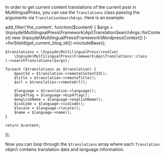 In order to get current content translations of the current post in MultilingualPress, you can use the `Translations` class passing the arguments via `TranslationSearchArgs`. Here is an example:

add_filter('the_content', function($content) {
    $args =
        \Inpsyde\MultilingualPress\Framework\Api\TranslationSearchArgs::forContext(
            new \Inpsyde\MultilingualPress\Framework\WordpressContext()
        )->forSiteId(get_current_blog_id())->includeBase();

    $translations = \Inpsyde\MultilingualPress\resolve(
        \Inpsyde\MultilingualPress\Framework\Api\Translations::class
    )->searchTranslations($args);

    foreach ($translations as $translation) {
        $postId = $translation->remoteContentId();
        $title = $translation->remoteTitle();
        $url = $translation->remoteUrl();

        $language = $translation->language();
        $bcp47tag = $language->bcp47tag();
        $englishName = $language->englishName();
        $isoCode = $language->isoCode();
        $locale = $language->locale();
        $name = $language->name();
    }

    return $content;

});

Now you can loop through the `$translations` array where each `Translation` object contains translation data and language information.